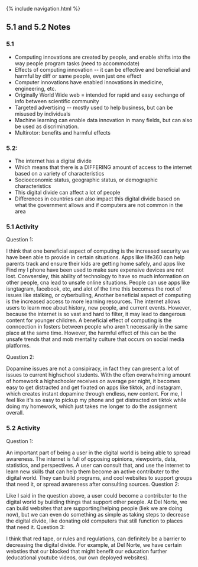 {% include navigation.html %}
## 5.1 and 5.2 Notes
### 5.1
- Computing innovations are created by people, and enable shifts into the way people program tasks (need to accommodate)
- Effects of computing innovation -- it can be effective and beneficial and harmful by diff or same people, even just one effect 
- Computer innovations have enabled innovations in medicine, engineering, etc. 
- Originally World Wide web = intended for rapid and easy exchange of info between scientific community
- Targeted advertising -- mostly used to help business, but can be misused by individuals
- Machine learning can enable data innovation in many fields, but can also be used as discrimination.
- Multirotor: benefits and harmful effects
### 5.2:
- The internet has a digital divide
- Which means that there is a DIFFERING amount of access to the internet based on a variety of characteristics
- Socioeconomic status, geographic status, or demographic characteristics
- This digital divide can affect a lot of people
- Differences in countries can also impact this digital divide based on what the government allows and if computers are not common in the area

### 5.1 Activity
Question 1:

I think that one beneficial aspect of computing is the increased security we have been able to provide in certain situations. Apps like life360 can help parents track and ensure their kids are getting home safely, and apps like Find my I phone have been used to make sure expensive devices are not lost. Convsersley, this ability of technology to have so much information on other people, cna lead to unsafe online situations. People can use apps like isngtagram, facebook, etc, and alot of the time this becomes the root of issues like stalking, or cyberbulling,
Another beneficial aspect of computing is the increased access to more learning resources. The internet allows users to learn moe about history, new people, and current events. However, because the internet is so vast and hard to filter, it may lead to dangerous content for younger children.
A beneficial effect of computing is the conncection in fosters between people who aren't necessarily in the same place at the same time. However, the harmful effect of this can be the unsafe trends that and mob mentality culture that occurs on social media platforms.

Question 2:

Dopamine issues are not a consipiracy, in fact they can present a lot of issues to current highschool students. With the often overwhelming amount of homework a highschooler receives on average per night, it becomes easy to get distracted and get fixated on apps like tiktok, and instagram, which creates instant dopamine through endless, new content. For me, I feel like it's so easy to pickup my phone and get distracted on tiktok while doing my homework, which just takes me longer to do the assignment overall.

### 5.2 Activity
Question 1:

An important part of being a user in the digital world is being able to spread awareness. The internet is full of opposing opinions, viewpoints, data, statistics, and perspectives. A user can consult that, and use the internet to learn new skills that can help them become an active contributer to the digital world. They can build programs, and cool websites to support groups that need it, or spread awareness after consulting sources.
Question 2:

Like I said in the question above, a user could become a contributer to the digital world by building things that support other people. At Del Norte, we can build websites that are supporting/helping people (liek we are doing now), but we can even do something as simple as taking steps to decrease the digital divide, like donating old computers that still function to places that need it.
Question 3:

I think that red tape, or rules and regulations, can definitely be a barrier to decreasing the digital divide. For example, at Del Norte, we have certain websties that our blocked that might benefit our education further (educational youtube videos, our own deployed websites).
